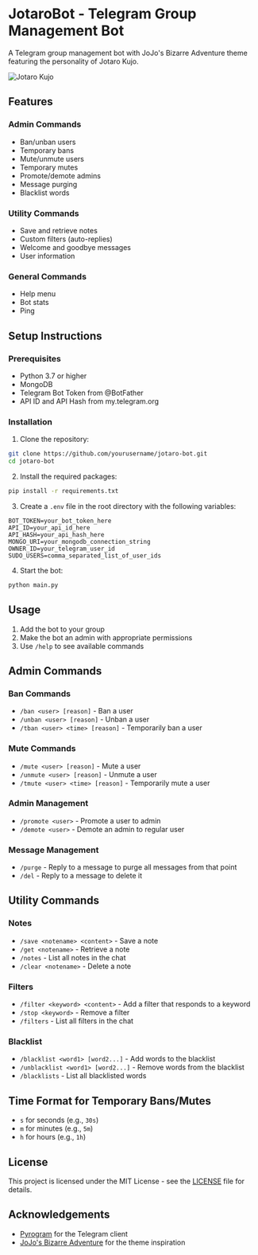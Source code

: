 # JotaroBot - Telegram Group Management Bot

A Telegram group management bot with JoJo's Bizarre Adventure theme featuring the personality of Jotaro Kujo.

![Jotaro Kujo](https://i.imgur.com/placeholder.jpg)

## Features

### Admin Commands
- Ban/unban users
- Temporary bans
- Mute/unmute users
- Temporary mutes
- Promote/demote admins
- Message purging
- Blacklist words

### Utility Commands
- Save and retrieve notes
- Custom filters (auto-replies)
- Welcome and goodbye messages
- User information

### General Commands
- Help menu
- Bot stats
- Ping

## Setup Instructions

### Prerequisites
- Python 3.7 or higher
- MongoDB
- Telegram Bot Token from @BotFather
- API ID and API Hash from my.telegram.org

### Installation

1. Clone the repository:
```bash
git clone https://github.com/yourusername/jotaro-bot.git
cd jotaro-bot
```

2. Install the required packages:
```bash
pip install -r requirements.txt
```

3. Create a `.env` file in the root directory with the following variables:
```
BOT_TOKEN=your_bot_token_here
API_ID=your_api_id_here
API_HASH=your_api_hash_here
MONGO_URI=your_mongodb_connection_string
OWNER_ID=your_telegram_user_id
SUDO_USERS=comma_separated_list_of_user_ids
```

4. Start the bot:
```bash
python main.py
```

## Usage

1. Add the bot to your group
2. Make the bot an admin with appropriate permissions
3. Use `/help` to see available commands

## Admin Commands

### Ban Commands
- `/ban <user> [reason]` - Ban a user
- `/unban <user> [reason]` - Unban a user
- `/tban <user> <time> [reason]` - Temporarily ban a user

### Mute Commands
- `/mute <user> [reason]` - Mute a user
- `/unmute <user> [reason]` - Unmute a user
- `/tmute <user> <time> [reason]` - Temporarily mute a user

### Admin Management
- `/promote <user>` - Promote a user to admin
- `/demote <user>` - Demote an admin to regular user

### Message Management
- `/purge` - Reply to a message to purge all messages from that point
- `/del` - Reply to a message to delete it

## Utility Commands

### Notes
- `/save <notename> <content>` - Save a note
- `/get <notename>` - Retrieve a note
- `/notes` - List all notes in the chat
- `/clear <notename>` - Delete a note

### Filters
- `/filter <keyword> <content>` - Add a filter that responds to a keyword
- `/stop <keyword>` - Remove a filter
- `/filters` - List all filters in the chat

### Blacklist
- `/blacklist <word1> [word2...]` - Add words to the blacklist
- `/unblacklist <word1> [word2...]` - Remove words from the blacklist
- `/blacklists` - List all blacklisted words

## Time Format for Temporary Bans/Mutes
- `s` for seconds (e.g., `30s`)
- `m` for minutes (e.g., `5m`)
- `h` for hours (e.g., `1h`)

## License

This project is licensed under the MIT License - see the [LICENSE](LICENSE) file for details.

## Acknowledgements

- [Pyrogram](https://docs.pyrogram.org/) for the Telegram client
- [JoJo's Bizarre Adventure](https://en.wikipedia.org/wiki/JoJo%27s_Bizarre_Adventure) for the theme inspiration
